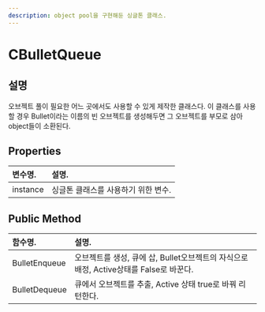 ```yaml
---
description: object pool을 구현해둔 싱글톤 클래스.
---
```


# CBulletQueue

## 설명 

오브젝트 풀이 필요한 어느 곳에서도 사용할 수 있게 제작한 클래스다. 이 클래스를 사용할 경우 Bullet이라는 이름의 빈 오브젝트를 생성해두면 그 오브젝트를 부모로 삼아 object들이 소환된다.

## Properties

| 변수명. | 설명. |
| :--- | :--- |
| instance | 싱글톤 클래스를 사용하기 위한 변수. |

## Public Method

| 함수명. | 설명. |
| :--- | :--- |
| BulletEnqueue | 오브젝트를 생성, 큐에 삽, Bullet오브젝트의 자식으로 배정, Active상태를 False로 바꾼다. |
| BulletDequeue | 큐에서 오브젝트를 추출, Active 상태 true로 바꿔 리턴한다. |

